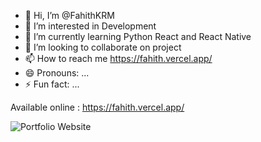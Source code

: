 - 👋 Hi, I’m @FahithKRM
- 👀 I’m interested in Development
- 🌱 I’m currently learning Python React and React Native
- 💞️ I’m looking to collaborate on project
- 📫 How to reach me https://fahith.vercel.app/
- 😄 Pronouns: ...
- ⚡ Fun fact: ...

<!---
FahithKRM/FahithKRM is a ✨ special ✨ repository because its `README.md` (this file) appears on your GitHub profile.
You can click the Preview link to take a look at your changes.
--->
Available online : https://fahith.vercel.app/

![Portfolio Website](https://github.com/user-attachments/assets/dc5449f3-d3bc-4b7f-8e2d-e003c8c84470)


